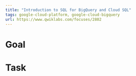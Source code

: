 ```yaml
---
title: "Introduction to SQL for BigQuery and Cloud SQL"
tags: google-cloud-platform, google-cloud-bigquery
url: https://www.qwiklabs.com/focuses/2802
---
```


# Goal


# Task
